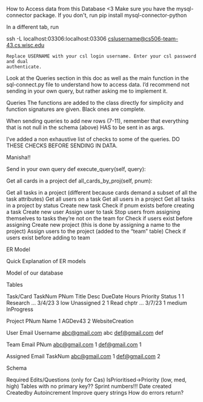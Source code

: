 How to Access data from this Database <3
Make sure you have the mysql-connector package. If you don't, run 
pip install mysql-connector-python

In a different tab, run 

ssh -L localhost:03306:localhost:03306 cslusername@cs506-team-43.cs.wisc.edu

	Replace USERNAME with your csl login username. Enter your csl password and dual
	authenticate.

Look at the Queries section in this doc as well as the main function in the sql-connect.py file to understand how to access data. I’d recommend not sending in your own query, but rather asking me to implement it.

Queries 
The functions are added to the class directly for simplicity and function signatures are given. Black ones are complete. 

When sending queries to add new rows (7-11), remember that everything that is not null in the schema (above) HAS to be sent in as args. 

I’ve added a non exhaustive list of checks to some of the queries. DO THESE CHECKS BEFORE SENDING IN DATA.

Manisha!!

Send in your own query
def execute_query(self, query):

Get all cards in a project
def all_cards_by_proj(self, pnum):

Get all tasks in a project (different because cards demand a subset of all the task attributes)
Get all users on a task
Get all users in a project
Get all tasks in a project by status
Create new task
	Check if pnum exists before creating a task
Create new user
Assign user to task
	Stop users from assigning themselves to tasks they’re not on the team for
	Check if users exist before assigning
Create new project (this is done by assigning a name to the project)
Assign users to the project (added to the “team” table)
	Check if users exist before adding to team

ER Model

Quick Explanation of ER models






Model of our database



Tables

Task/Card
TaskNum
PNum
Title
Desc
DueDate
Hours
Priority
Status
1
1
Research
…
3/4/23
3
low
Unassigned
2
1
Read chptr
…
3/7/23
1
medium
InProgress



Project
PNum
Name
1
AGDev43
2
WebsiteCreation



User
Email
Username
abc@gmail.com
abc
def@gmail.com
def



Team
Email
PNum
abc@gmail.com
1
def@gmail.com
1

	

Assigned
Email
TaskNum
abc@gmail.com
1
def@gmail.com
2


Schema






Required Edits/Questions (only for Cas)
IsPrioritised->Priority (low, med, high)
Tables with no primary key??
Sprint numbers!!!
Date created
Createdby
Autoincrement
Improve query strings
How do errors return?
